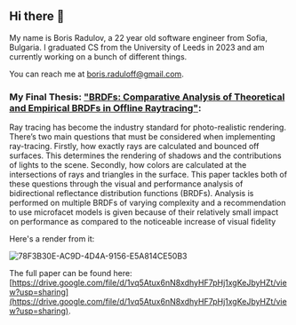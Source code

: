 ## Hi there 👋
My name is Boris Radulov, a 22 year old software engineer from Sofia, Bulgaria. I graduated CS from the University of Leeds in 2023 and am currently working on a bunch of different things.

You can reach me at [boris.raduloff@gmail.com](mailto:boris.raduloff@gmail.com).

### My Final Thesis: ["BRDFs: Comparative Analysis of Theoretical and Empirical BRDFs in Offline Raytracing"](https://gitlab.com/BorisRadulov/final_year_project):
Ray tracing has become the industry standard for photo-realistic rendering. There’s two main questions that must be considered when implementing ray-tracing. Firstly, how exactly rays are calculated and bounced off surfaces. This determines the rendering of shadows and the contributions of lights to the scene. Secondly, how colors are calculated at the intersections of rays and triangles in the surface. This paper tackles both of these questions through the visual and performance analysis of bidirectional reflectance distribution functions (BRDFs). Analysis is performed on multiple BRDFs of varying complexity and a recommendation to use microfacet models is given because of their relatively small impact on performance as compared to the noticeable increase of visual fidelity

Here's a render from it:

![78F3B30E-AC9D-4D4A-9156-E5A814CE50B3](https://github.com/BobbyRaduloff/BobbyRaduloff/assets/17109226/a257bc4e-4c2b-4f4e-948e-e142cc1b084a)

The full paper can be found here: [https://drive.google.com/file/d/1vq5Atux6nN8xdhyHF7pHj1xgKeJbyHZt/view?usp=sharing](https://drive.google.com/file/d/1vq5Atux6nN8xdhyHF7pHj1xgKeJbyHZt/view?usp=sharing).
